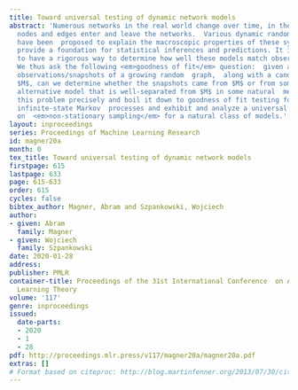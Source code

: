 ```yaml
---
title: Toward universal testing of dynamic network models
abstract: 'Numerous networks in the real world change over time, in the sense that
  nodes and edges enter and leave the networks.  Various dynamic random graph models
  have been  proposed to explain the macroscopic properties of these systems and  to
  provide a foundation for statistical inferences and predictions. It is of interest
  to have a rigorous way to determine how well these models match observed networks.
  We thus ask the following <em>goodness of fit</em> question:  given a sequence of
  observations/snapshots of a growing random  graph,  along with a candidate model
  $M$, can we determine whether the snapshots came from $M$ or from some arbitrary
  alternative model that is well-separated from $M$ in some natural  metric?  We formulate
  this problem precisely and boil it down to goodness of fit testing for graph-valued,
  infinite-state Markov  processes and exhibit and analyze a universal test based
  on  <em>non-stationary sampling</em> for a natural class of models.'
layout: inproceedings
series: Proceedings of Machine Learning Research
id: magner20a
month: 0
tex_title: Toward universal testing of dynamic network models
firstpage: 615
lastpage: 633
page: 615-633
order: 615
cycles: false
bibtex_author: Magner, Abram and Szpankowski, Wojciech
author:
- given: Abram
  family: Magner
- given: Wojciech
  family: Szpankowski
date: 2020-01-28
address: 
publisher: PMLR
container-title: Proceedings of the 31st International Conference  on Algorithmic
  Learning Theory
volume: '117'
genre: inproceedings
issued:
  date-parts:
  - 2020
  - 1
  - 28
pdf: http://proceedings.mlr.press/v117/magner20a/magner20a.pdf
extras: []
# Format based on citeproc: http://blog.martinfenner.org/2013/07/30/citeproc-yaml-for-bibliographies/
---
```

